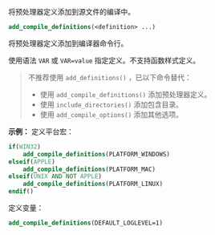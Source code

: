 将预处理器定义添加到源文件的编译中。
```cmake
add_compile_definitions(<definition> ...)
```
将预处理器定义添加到编译器命令行。

使用语法 `VAR` 或 `VAR=value` 指定定义。不支持函数样式定义。

> 不推荐使用 `add_definitions()` ，已以下命令替代：
> - 使用 `add_compile_definitions()` 添加预处理器定义。
> - 使用 `include_directories()` 添加包含目录。
> - 使用 `add_compile_options()` 添加其他选项。

**示例：**
定义平台宏：
```cmake
if(WIN32)
    add_compile_definitions(PLATFORM_WINDOWS)
elseif(APPLE)
    add_compile_definitions(PLATFORM_MAC)
elseif(UNIX AND NOT APPLE)
    add_compile_definitions(PLATFORM_LINUX)
endif()
```
定义变量：
```cmake
add_compile_definitions(DEFAULT_LOGLEVEL=1)
```